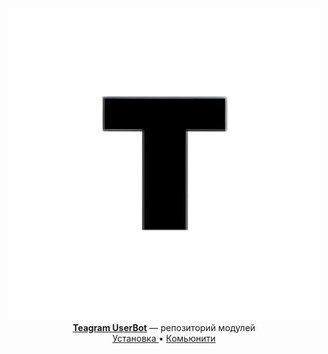 <p align="center">
    <img src="./assets/bot_avatar.png" width="500" alt="teagram-UB">
    <br>
    <b><a href="https://t.me/UBteagram">Teagram UserBot</a></b> — репозиторий модулей
    <br>
    <a href='https://github.com/hotdrify/teagram#установка'>
        Установка
    </a>
    •
    <a href='https://github.com/hotdrify/teagram#комьюнити'>
        Комьюнити
    </a>
    <br>
    <br>
</p>
